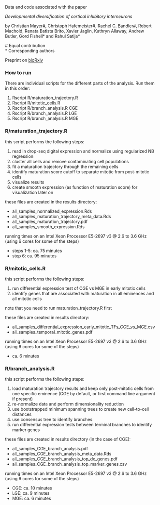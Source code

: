 Data and code associated with the paper 

*Developmental diversification of cortical inhibitory interneurons*

by Christian Mayer#, Christoph Hafemeister#, Rachel C. Bandler#, Robert Machold, Renata Batista Brito, Xavier Jaglin, Kathryn Allaway, Andrew Butler, Gord Fishell\* and Rahul Satija\*

\# Equal contribution  
\* Corresponding authors

Preprint on [bioRxiv](https://doi.org/10.1101/105312)

### How to run

There are individual scripts for the different parts of the analysis. Run them in this order:

1. Rscript R/maturation_trajectory.R
2. Rscript R/mitotic_cells.R
3. Rscript R/branch_analysis.R CGE
4. Rscript R/branch_analysis.R LGE
5. Rscript R/branch_analysis.R MGE

### R/maturation_trajectory.R

this script performs the following steps:  

1. read in drop-seq digital expression and normalize using regularized NB regression  
2. cluster all cells and remove contaminating cell populations  
3. fit a maturation trajectory through the remaining cells  
4. identify maturation score cutoff to separate mitotic from post-mitotic cells  
5. visualize results  
6. create smooth expression (as function of maturation score) for visualization later on  

these files are created in the results directory:  

* all\_samples\_normalized\_expression.Rds  
* all\_samples\_maturation\_trajectory\_meta\_data.Rds  
* all\_samples\_maturation\_trajectory.pdf  
* all\_samples\_smooth\_expression.Rds  

running times on an Intel Xeon Processor E5-2697 v3 @ 2.6 to 3.6 GHz
(using 6 cores for some of the steps)  

* steps 1-5: ca. 75 minutes
* step 6: ca. 95 minutes

### R/mitotic_cells.R

this script performs the following steps:

1. run differential expression test of CGE vs MGE in early mitotic cells
2. identify genes that are associated with maturation in all eminences and all mitotic cells

note that you need to run maturation_trajectory.R first

these files are created in results directory:

* all\_samples\_differential\_expression\_early\_mitotic\_TFs\_CGE\_vs\_MGE.csv
* all\_samples\_temporal\_mitotic\_genes.pdf

running times on an Intel Xeon Processor E5-2697 v3 @ 2.6 to 3.6 GHz
(using 6 cores for some of the steps)

* ca. 6 minutes

### R/branch_analysis.R

this script performs the following steps:

1. load maturation trajectory results and keep only post-mitotic cells from
   one specific eminence (CGE by default, or first command line argument if present)
2. re-normalize data and perform dimensionality reduction
3. use bootstrapped minimum spanning trees to create new cell-to-cell distances
4. use consensus tree to identify branches
5. run differential expression tests between terminal branches to identify marker genes

these files are created in results directory (in the case of CGE):

* all\_samples\_CGE\_branch\_analysis.pdf
* all\_samples\_CGE\_branch\_analysis\_meta\_data.Rds
* all\_samples\_CGE\_branch\_analysis\_top\_de\_genes.pdf
* all\_samples\_CGE\_branch\_analysis\_top\_marker\_genes.csv

running times on an Intel Xeon Processor E5-2697 v3 @ 2.6 to 3.6 GHz
(using 6 cores for some of the steps)

* CGE: ca. 10 minutes
* LGE: ca. 9 minutes
* MGE: ca. 6 minutes
